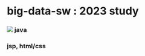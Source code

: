 # big-data-sw : 2023 study
### <img src="https://img.shields.io/badge/java-B3C890?style=flat&logo=spring&logoColor=white"/> java
### jsp, html/css



